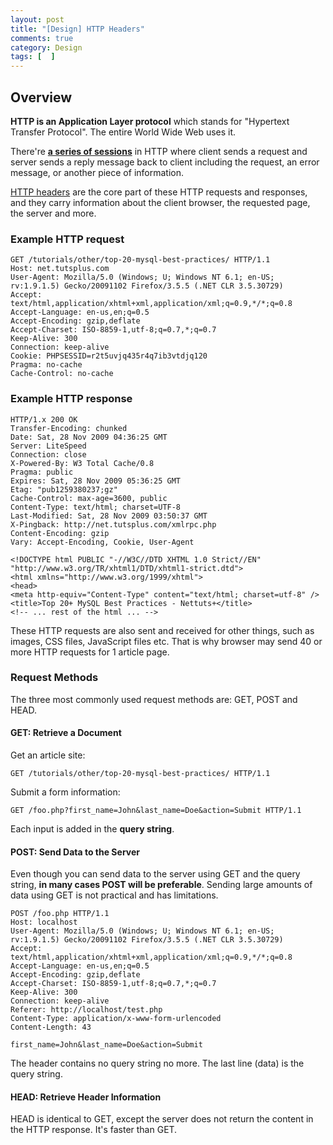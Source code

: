 ```yaml
---
layout: post
title: "[Design] HTTP Headers"
comments: true
category: Design
tags: [  ]
---
```


## Overview

__HTTP is an Application Layer protocol__ which stands for "Hypertext Transfer Protocol". The entire World Wide Web uses it. 

There're __[a series of sessions](http://www.differencebetween.net/technology/internet/difference-between-tcp-and-http/)__ in HTTP where client sends a request and server sends a reply message back to client including the request, an error message, or another piece of information. 

[HTTP headers](http://code.tutsplus.com/tutorials/http-headers-for-dummies--net-8039) are the core part of these HTTP requests and responses, and they carry information about the client browser, the requested page, the server and more. 

### Example HTTP request

    GET /tutorials/other/top-20-mysql-best-practices/ HTTP/1.1
    Host: net.tutsplus.com
    User-Agent: Mozilla/5.0 (Windows; U; Windows NT 6.1; en-US; rv:1.9.1.5) Gecko/20091102 Firefox/3.5.5 (.NET CLR 3.5.30729)
    Accept: text/html,application/xhtml+xml,application/xml;q=0.9,*/*;q=0.8
    Accept-Language: en-us,en;q=0.5
    Accept-Encoding: gzip,deflate
    Accept-Charset: ISO-8859-1,utf-8;q=0.7,*;q=0.7
    Keep-Alive: 300
    Connection: keep-alive
    Cookie: PHPSESSID=r2t5uvjq435r4q7ib3vtdjq120
    Pragma: no-cache
    Cache-Control: no-cache

### Example HTTP response

    HTTP/1.x 200 OK
    Transfer-Encoding: chunked
    Date: Sat, 28 Nov 2009 04:36:25 GMT
    Server: LiteSpeed
    Connection: close
    X-Powered-By: W3 Total Cache/0.8
    Pragma: public
    Expires: Sat, 28 Nov 2009 05:36:25 GMT
    Etag: "pub1259380237;gz"
    Cache-Control: max-age=3600, public
    Content-Type: text/html; charset=UTF-8
    Last-Modified: Sat, 28 Nov 2009 03:50:37 GMT
    X-Pingback: http://net.tutsplus.com/xmlrpc.php
    Content-Encoding: gzip
    Vary: Accept-Encoding, Cookie, User-Agent

    <!DOCTYPE html PUBLIC "-//W3C//DTD XHTML 1.0 Strict//EN" "http://www.w3.org/TR/xhtml1/DTD/xhtml1-strict.dtd">
    <html xmlns="http://www.w3.org/1999/xhtml">
    <head>
    <meta http-equiv="Content-Type" content="text/html; charset=utf-8" />
    <title>Top 20+ MySQL Best Practices - Nettuts+</title>
    <!-- ... rest of the html ... -->

These HTTP requests are also sent and received for other things, such as images, CSS files, JavaScript files etc. That is why browser may send 40 or more HTTP requests for 1 article page. 

### Request Methods

The three most commonly used request methods are: GET, POST and HEAD. 

#### GET: Retrieve a Document

Get an article site: 

    GET /tutorials/other/top-20-mysql-best-practices/ HTTP/1.1

Submit a form information: 

    GET /foo.php?first_name=John&last_name=Doe&action=Submit HTTP/1.1

Each input is added in the __query string__. 

#### POST: Send Data to the Server 

Even though you can send data to the server using GET and the query string, __in many cases POST will be preferable__. Sending large amounts of data using GET is not practical and has limitations.

    POST /foo.php HTTP/1.1
    Host: localhost
    User-Agent: Mozilla/5.0 (Windows; U; Windows NT 6.1; en-US; rv:1.9.1.5) Gecko/20091102 Firefox/3.5.5 (.NET CLR 3.5.30729)
    Accept: text/html,application/xhtml+xml,application/xml;q=0.9,*/*;q=0.8
    Accept-Language: en-us,en;q=0.5
    Accept-Encoding: gzip,deflate
    Accept-Charset: ISO-8859-1,utf-8;q=0.7,*;q=0.7
    Keep-Alive: 300
    Connection: keep-alive
    Referer: http://localhost/test.php
    Content-Type: application/x-www-form-urlencoded
    Content-Length: 43

    first_name=John&last_name=Doe&action=Submit

The header contains no query string no more. The last line (data) is the query string. 

#### HEAD: Retrieve Header Information 

HEAD is identical to GET, except the server does not return the content in the HTTP response. It's faster than GET. 

